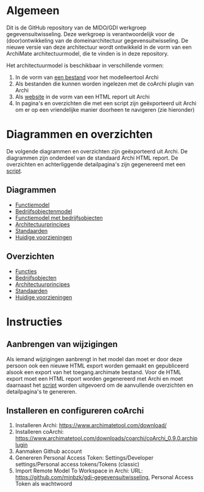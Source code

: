 # Algemeen
Dit is de GitHub repository van de MIDO/GDI werkgroep gegevensuitwisseling. Deze werkgroep is verantwoordelijk voor de (door)ontwikkeling van de domeinarchitectuur gegevensuitwisseling. De nieuwe versie van deze architectuur wordt ontwikkeld in de vorm van een ArchiMate architectuurmodel, die te vinden is in deze repository. 

Het architectuurmodel is beschikbaar in verschillende vormen:
1. In de vorm van <a href="gegevensuitwisseling.archimate">een bestand</a> voor het modelleertool Archi
2. Als bestanden die kunnen worden ingelezen met de coArchi plugin van Archi
3. Als <a href="https://minbzk.github.io/gdi-gegevensuitwisseling">website</a> in de vorm van een HTML report uit Archi
4. In pagina's en overzichten die met een script zijn geëxporteerd uit Archi om er op een vriendelijke manier doorheen te navigeren (zie hieronder)

# Diagrammen en overzichten
De volgende diagrammen en overzichten zijn geëxporteerd uit Archi. De diagrammen zijn onderdeel van de standaard Archi HTML report. De overzichten en achterliggende detailpagina's zijn gegenereerd met een <a href="scripts/export HTML.ajs">script</a>.

## Diagrammen
* <a href="https://minbzk.github.io/gdi-gegevensuitwisseling/?view=id-f7226f7c68704aae807b71a2f10b1cce">Functiemodel</a>
* <a href="https://minbzk.github.io/gdi-gegevensuitwisseling/?view=id-efc531031d114860a309f6eeacdad289">Bedrijfsobjectenmodel</a>
* <a href="https://minbzk.github.io/gdi-gegevensuitwisseling/?view=id-b6f068818d264742b80c8f4f5278aca0">Functiemodel met bedrijfsobjecten</a>
* <a href="hhttps://minbzk.github.io/gdi-gegevensuitwisseling/?view=id-750e714e84f54659ac784d7e040b4629">Architectuurprincipes</a>
* <a href="https://minbzk.github.io/gdi-gegevensuitwisseling/?view=id-5df0c1360768493aa966c16f7dbfd414">Standaarden</a>
* <a href="https://minbzk.github.io/gdi-gegevensuitwisseling/?view=id-44e956451b5947e08070f8c2edca5bf3">Huidige voorzieningen</a>

## Overzichten
* <a href="https://minbzk.github.io/gdi-gegevensuitwisseling/content/views/bedrijfsfuncties.html">Functies</a>
* <a href="https://minbzk.github.io/gdi-gegevensuitwisseling/content/views/bedrijfsobjecten.html">Bedrijfsobjecten</a>
* <a href="https://minbzk.github.io/gdi-gegevensuitwisseling/content/views/principes.html">Architectuurprincipes</a>
* <a href="https://minbzk.github.io/gdi-gegevensuitwisseling/content/views/standaarden.html">Standaarden</a>
* <a href="https://minbzk.github.io/gdi-gegevensuitwisseling/content/views/voorzieningen.html">Huidige voorzieningen</a>

# Instructies

## Aanbrengen van wijzigingen
Als iemand wijzigingen aanbrengt in het model dan moet er door deze persoon ook een nieuwe HTML export worden gemaakt en gepubliceerd alsook een export van het toegang.archimate bestand. Voor de HTML export moet een HTML report worden gegenereerd met Archi en moet daarnaast het <a href="scripts/export HTML.ajs">script</a> worden uitgevoerd om de aanvullende overzichten en detailpagina's te genereren.

## Installeren en configureren coArchi
1. Installeren Archi: https://www.archimatetool.com/download/
2. Installeren coArchi: https://www.archimatetool.com/downloads/coarchi/coArchi_0.9.0.archiplugin
3. Aanmaken Github account
4. Genereren Personal Access Token: Settings/Developer settings/Personal access tokens/Tokens (classic)
5. Import Remote Model To Workspace in Archi: URL: https://github.com/minbzk/gdi-gegevensuitwisseling, Personal Access Token als wachtwoord


